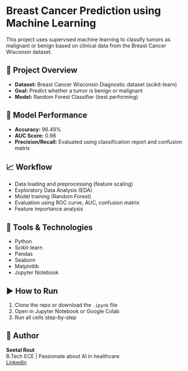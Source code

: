 # Breast Cancer Prediction using Machine Learning

This project uses supervised machine learning to classify tumors as malignant or benign based on clinical data from the Breast Cancer Wisconsin dataset.

## 📌 Project Overview

- **Dataset:** Breast Cancer Wisconsin Diagnostic dataset (scikit-learn)
- **Goal:** Predict whether a tumor is benign or malignant
- **Model:** Random Forest Classifier (best performing)

## 🧠 Model Performance

- **Accuracy:** 96.49%
- **AUC Score:** 0.98
- **Precision/Recall:** Evaluated using classification report and confusion matrix

## 📈 Workflow

- Data loading and preprocessing (feature scaling)
- Exploratory Data Analysis (EDA)
- Model training (Random Forest)
- Evaluation using ROC curve, AUC, confusion matrix
- Feature importance analysis

## 🔧 Tools & Technologies

- Python
- Scikit-learn
- Pandas
- Seaborn
- Matplotlib
- Jupyter Notebook

## ▶️ How to Run

1. Clone the repo or download the `.ipynb` file
2. Open in Jupyter Notebook or Google Colab
3. Run all cells step-by-step

## 📎 Author

**Seetal Rout**  
B.Tech ECE | Passionate about AI in healthcare  
[LinkedIn](https://www.linkedin.com/in/seetal-rout-a4531928b)
